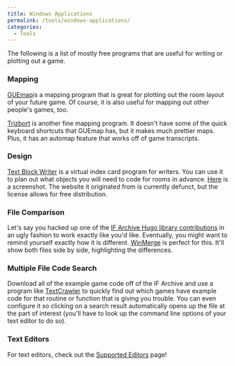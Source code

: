 ```yaml
---
title: Windows Applications
permalink: /tools/windows-applications/
categories: 
  - Tools
---
```


The following is a list of mostly free programs that are useful for
writing or plotting out a game.

### Mapping

[GUEmap](http://www.cjmweb.net/GUEmap/)is a mapping program that is
great for plotting out the room layout of your future game. Of course,
it is also useful for mapping out other people's games, too.

[Trizbort](http://trizbort.genstein.net/index.php#overview) is another
fine mapping program. It doesn't have some of the quick keyboard
shortcuts that GUEmap has, but it makes much prettier maps. Plus, it has
an automap feature that works off of game transcripts.

### Design

[Text Block Writer](http://roody.gerynarsabode.org/hbe/TextBlockWriterSetup.exe) is
a virtual index card program for writers. You can use it to plan out
what objects you will need to code for rooms in advance.
[Here](http://roody.gerynarsabode.org/textblock.jpg) is a screenshot.
The website it originated from is currently defunct, but the license
allows for free distribution.

### File Comparison

Let's say you hacked up one of the
[IF Archive Hugo library contributions](http://ifarchive.smallwhitehouse.org/indexes/if-archiveXprogrammingXhugoXlibraryXcontributions.html)
in an ugly fashion to work exactly like you'd like. Eventually, you
might want to remind yourself exactly how it is different.
[WinMerge](http://winmerge.org/) is perfect for this. It'll show both
files side by side, highlighting the differences.

### Multiple File Code Search

Download all of the example game code off of the IF Archive and use a
program like
[TextCrawler](http://www.digitalvolcano.co.uk/content/textcrawler/manual)
to quickly find out which games have example code for that routine or
function that is giving you trouble. You can even configure it so
clicking on a search result automatically opens up the file at the part
of interest (you'll have to look up the command line options of your
text editor to do so).

### Text Editors

For text editors, check out the [Supported Editors](tools/editors/) page!
